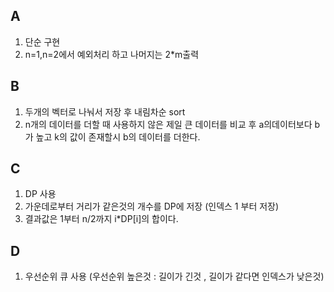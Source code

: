 A
---
1. 단순 구현
2. n=1,n=2에서 예외처리 하고 나머지는 2*m출력

B
---
1. 두개의 벡터로 나눠서 저장 후 내림차순 sort
2. n개의 데이터를 더할 때 사용하지 않은 제일 큰 데이터를 비교 후 a의데이터보다 b가 높고 k의 값이 존재할시 b의 데이터를 더한다.

C
---
1. DP 사용
2. 가운데로부터 거리가 같은것의 개수를 DP에 저장 (인덱스 1 부터 저장)
2. 결과값은 1부터 n/2까지 i*DP[i]의 합이다.

D
---
1. 우선순위 큐 사용 (우선순위 높은것 : 길이가 긴것 , 길이가 같다면 인덱스가 낮은것)
